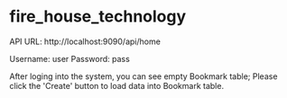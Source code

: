# fire_house_technology


API URL: http://localhost:9090/api/home

Username: user
Password: pass


After loging into the system, you can see empty Bookmark table; Please click the 'Create' button to load data into Bookmark table.

